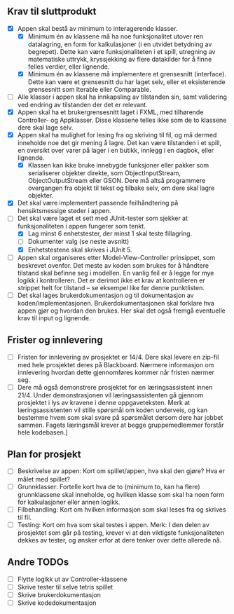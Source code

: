 ## Krav til sluttprodukt
- [x] Appen skal bestå av minimum to interagerende klasser. 
  - [x] Minimum én av klassene må ha noe funksjonalitet utover ren datalagring, en
    form for kalkulasjoner (i en utvidet betydning av begrepet). Dette kan være
    funksjonaliteten i et spill, utregning av matematiske uttrykk, kryssjekking av
    flere datakilder for å finne felles verdier, eller lignende.
  - [x] Minimum én av klassene må implementere et grensesnitt (interface). Dette
    kan være et grensesnitt du har laget selv, eller et eksisterende grensesnitt
    som Iterable eller Comparable.
- [ ] Alle klasser i appen skal ha innkapsling av tilstanden sin, samt validering ved
  endring av tilstanden der det er relevant.
- [x] Appen skal ha et brukergrensesnitt laget i FXML, med tilhørende Controller- og Appklasser. Disse klassene telles ikke som de to klassene dere skal lage selv. 
- [x] Appen skal ha mulighet for lesing fra og skriving til fil, og må dermed inneholde noe
  det gir mening å lagre. Det kan være tilstanden i et spill, en oversikt over varer på
  lager i en butikk, innlegg i en dagbok, eller lignende.
  - [x] Klassen kan ikke bruke innebygde funksjoner eller pakker som serialiserer objekter
    direkte, som ObjectInputStream, ObjectOutputStream eller GSON. Dere må altså
    programmere overgangen fra objekt til tekst og tilbake selv, om dere skal lagre
    objekter.
- [x] Det skal være implementert passende feilhåndtering på hensiktsmessige steder i
  appen. 
- [ ] Det skal være laget et sett med JUnit-tester som sjekker at funksjonaliteten i appen
  fungerer som tenkt.
  - [x] Lag minst 6 enhetstester, der minst 1 skal teste fillagring.
  - [ ] Dokumenter valg (se neste avsnitt)
  - [x] Enhetstestene skal skrives i JUnit 5.
- [ ] Appen skal organiseres etter Model-View-Controller prinsippet, som beskrevet
  ovenfor. Det meste av koden som brukes for å håndtere tilstand skal befinne seg i
  modellen. En vanlig feil er å legge for mye logikk i kontrolleren. Det er derimot ikke
  et krav at kontrolleren er strippet helt for tilstand – se eksempel like før denne
  punktlisten.
- [ ] Det skal lages brukerdokumentasjon og til dokumentasjon av koden/implementasjonen.
  Brukerdokumentasjonen skal forklare hva appen gjør og hvordan den brukes.
  Her skal det også fremgå eventuelle krav til input og lignende.

## Frister og innlevering

- [ ] Fristen for innlevering av prosjektet er 14/4. Dere skal levere en zip-fil med hele prosjektet
  deres på Blackboard. Nærmere informasjon om innlevering hvordan dette gjennomføres
  kommer når fristen nærmer seg.
- [ ] Dere må også demonstrere prosjektet for en læringsassistent innen 21/4. Under
  demonstrasjonen vil læringsassistenten gå gjennom prosjektet i lys av kravene i denne
  oppgaveteksten. Merk at læringsassistenten vil stille spørsmål om koden underveis, og kan
  bestemme hvem som skal svare på spørsmålet dersom dere har jobbet sammen. Fagets
  læringsmål krever at begge gruppemedlemmer forstår hele kodebasen.]

## Plan for prosjekt
- [ ] Beskrivelse av appen: Kort om spillet/appen, hva skal den gjøre? Hva er målet med 
spillet?
- [ ] Grunnklasser: Fortelle kort hva de to (minimum to, kan ha flere) grunnklassene skal 
inneholde, og hvilken klasse som skal ha noen form for kalkulasjoner eller annen 
logikk.
- [ ] Filbehandling: Kort om hvilken informasjon som skal leses fra og skrives til fil. 
- [ ] Testing: Kort om hva som skal testes i appen. Merk: I den delen av prosjektet som 
går på testing, krever vi at den viktigste funksjonaliteten dekkes av tester, og ønsker 
erfor at dere tenker over dette allerede nå.

## Andre TODOs

- [ ] Flytte logikk ut av Controller-klassene
- [ ] Skrive tester til selve tetris spillet
- [ ] Skrive brukerdokumentasjon
- [ ] Skrive kodedokumentasjon
